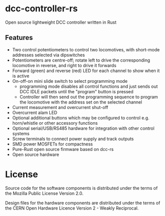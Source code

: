 # dcc-controller-rs
Open source lightweight DCC controller written in Rust

## Features
* Two control potentiometers to control two locomotives, with short-mode
addresses selected via dipswitches
* Potentiometers are centre-off; rotate left to drive the corresponding
locomotive in reverse, and right to drive it forwards
* Forward (green) and reverse (red) LED for each channel to show when it
is active
* On-off-on mini slide switch to select programming mode
  * programming mode disables all control functions and just sends out
DCC IDLE packets until the "program" button is pressed
  * Controller will then send out the programming sequence to program the
locomotive with the address set on the selected channel
* Current measurement and overcurrent shut-off
* Overcurrent alam LED
* Optional additional buttons which may be configured to control e.g.
horn/whistle or other accessory functions
* Optional serial/USB/RS485 hardware for integration with other control
systems
* Screw terminals to connect power supply and track outputs
* SMD power MOSFETs for compactness
* Pure-Rust open source firmware based on dcc-rs
* Open source hardware

# License
Source code for the software components is distributed under the terms
of the Mozilla Public License Version 2.0.

Design files for the hardware components are distributed under the terms
of the CERN Open Hardware Licence Version 2 - Weakly Reciprocal.

